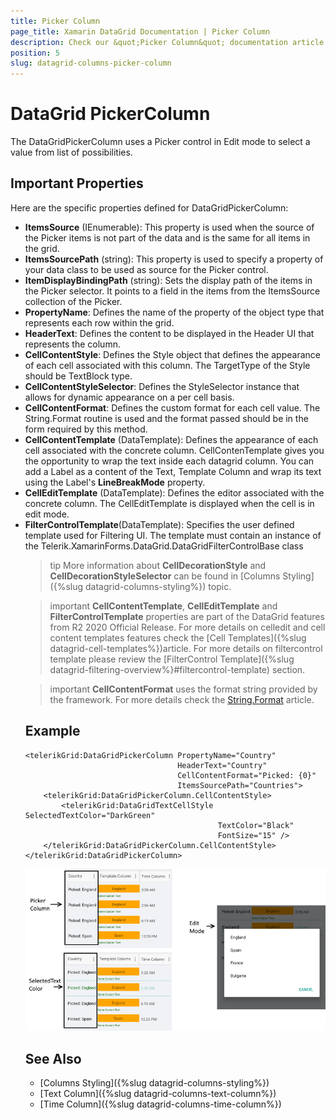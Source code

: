 ```yaml
---
title: Picker Column
page_title: Xamarin DataGrid Documentation | Picker Column
description: Check our &quot;Picker Column&quot; documentation article for Telerik DataGrid for Xamarin control.
position: 5
slug: datagrid-columns-picker-column
---
```


# DataGrid PickerColumn  

The DataGridPickerColumn uses a Picker control in Edit mode to select a value from list of possibilities.

## Important Properties

Here are the specific properties defined for DataGridPickerColumn:

* **ItemsSource** (IEnumerable<object>): This property is used when the source of the Picker items is not part of the data and is the same for all items in the grid.
* **ItemsSourcePath** (string): This property is used to specify a property of your data class to be used as source for the Picker control.
* **ItemDisplayBindingPath** (string): Sets the display path of the items in the Picker selector. It points to a field in the items from the ItemsSource collection of the Picker.
* **PropertyName**: Defines the name of the property of the object type that represents each row within the grid.
* **HeaderText**: Defines the content to be displayed in the Header UI that represents the column.
* **CellContentStyle**: Defines the Style object that defines the appearance of each cell associated with this column. The TargetType of the Style should be TextBlock type.
* **CellContentStyleSelector**: Defines the StyleSelector instance that allows for dynamic appearance on a per cell basis.
* **CellContentFormat**: Defines the custom format for each cell value. The String.Format routine is used and the format passed should be in the form required by this method.
* **CellContentTemplate** (DataTemplate): Defines the appearance of each cell associated with the concrete column. CellContenTemplate gives you the opportunity to wrap the text inside each datagrid column. You can add a Label as a content of the Text, Template Column and wrap its text using the Label's **LineBreakMode** property.
* **CellEditTemplate** (DataTemplate): Defines the editor associated with the concrete column. The CellEditTemplate is displayed when the cell is in edit mode.
* **FilterControlTemplate**(DataTemplate): Specifies the user defined template used for Filtering UI. The template must contain an instance of the Telerik.XamarinForms.DataGrid.DataGridFilterControlBase class

>tip More information about **CellDecorationStyle** and  **CellDecorationStyleSelector** can be found in [Columns Styling]({%slug datagrid-columns-styling%}) topic.

>important **CellContentTemplate**, **CellEditTemplate** and **FilterControlTemplate** properties are part of the DataGrid features from R2 2020 Official Release. For more details on celledit and cell content templates features check the [Cell Templates]({%slug datagrid-cell-templates%})article. For more details on filtercontrol template please review the [FilterControl Template]({%slug datagrid-filtering-overview%}#filtercontrol-template) section.

>important **CellContentFormat** uses the format string provided by the framework. For more details check the [String.Format](https://docs.microsoft.com/en-us/dotnet/api/system.string.format?view=netframework-4.8) article.

## Example 

```XAML
<telerikGrid:DataGridPickerColumn PropertyName="Country"
                                  HeaderText="Country"
                                  CellContentFormat="Picked: {0}"
                                  ItemsSourcePath="Countries">
    <telerikGrid:DataGridPickerColumn.CellContentStyle>
        <telerikGrid:DataGridTextCellStyle SelectedTextColor="DarkGreen" 
                                           TextColor="Black"
                                           FontSize="15" />
    </telerikGrid:DataGridPickerColumn.CellContentStyle>
</telerikGrid:DataGridPickerColumn>
```

![Picker Column](images/pickercolumn-overview.png)

## See Also

- [Columns Styling]({%slug datagrid-columns-styling%})
- [Text Column]({%slug datagrid-columns-text-column%})
- [Time Column]({%slug datagrid-columns-time-column%})